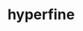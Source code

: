 ---
title: "hyperfine"
layout: cache
categories: [package, develop]
meta: {"compilers": ["apple-clang@16.0.0", "gcc@10.2.1", "gcc@10.5.0", "gcc@13.3.0", "gcc@7.5.0"], "num_specs": 30, "num_specs_by_stack": {"developer-tools": 4, "developer-tools-aarch64-linux-gnu": 9, "developer-tools-darwin": 7, "developer-tools-manylinux2014": 1, "developer-tools-x86_64_v3-linux-gnu": 9, "root": 30}, "oss": ["centos7", "rhel8", "sequoia", "ubuntu18.04"], "platforms": ["darwin", "linux"], "stacks": ["developer-tools", "developer-tools-aarch64-linux-gnu", "developer-tools-darwin", "developer-tools-manylinux2014", "developer-tools-x86_64_v3-linux-gnu", "root"], "targets": ["aarch64", "x86_64_v3"], "versions": ["1.17.0", "1.18.0"]}
spec_details: [{"compiler": "apple-clang@16.0.0", "hash": "2ccgzgjm3mzufxemole52moslsd22mvz", "os": "sequoia", "platform": "darwin", "size": "-", "stacks": ["developer-tools-darwin", "root"], "target": "aarch64", "variants": ["build_system=cargo"], "versions": ["1.18.0"]}, {"compiler": "gcc@13.3.0", "hash": "2dklcr2iuzjy5p5tay2r5ja7l5ggchez", "os": "rhel8", "platform": "linux", "size": "-", "stacks": ["developer-tools-aarch64-linux-gnu", "root"], "target": "aarch64", "variants": ["build_system=cargo"], "versions": ["1.18.0"]}, {"compiler": "gcc@10.5.0", "hash": "3ihutjocnpajgstgzhx2yolsr7j5uc7g", "os": "centos7", "platform": "linux", "size": "-", "stacks": ["developer-tools-x86_64_v3-linux-gnu", "root"], "target": "x86_64_v3", "variants": ["build_system=cargo"], "versions": ["1.18.0"]}, {"compiler": "gcc@10.5.0", "hash": "44chye3zpqfrzdfxc6aszjdb2bjmywap", "os": "centos7", "platform": "linux", "size": "-", "stacks": ["developer-tools-x86_64_v3-linux-gnu", "root"], "target": "x86_64_v3", "variants": ["build_system=cargo"], "versions": ["1.18.0"]}, {"compiler": "gcc@10.5.0", "hash": "5647wqzdcv7w6lu4w35lvd3foi6bhlk7", "os": "centos7", "platform": "linux", "size": "-", "stacks": ["developer-tools-x86_64_v3-linux-gnu", "root"], "target": "x86_64_v3", "variants": ["build_system=cargo"], "versions": ["1.18.0"]}, {"compiler": "gcc@7.5.0", "hash": "5t67u5awewkhl7g2uyuf7hjh3e3pzjqi", "os": "ubuntu18.04", "platform": "linux", "size": "-", "stacks": ["developer-tools", "root"], "target": "x86_64_v3", "variants": ["build_system=generic"], "versions": ["1.17.0"]}, {"compiler": "gcc@7.5.0", "hash": "67fl4jfg2sde5gj75g24wtczcerg3nao", "os": "ubuntu18.04", "platform": "linux", "size": "-", "stacks": ["developer-tools", "root"], "target": "x86_64_v3", "variants": ["build_system=generic"], "versions": ["1.17.0"]}, {"compiler": "gcc@13.3.0", "hash": "6pbk32svlnxgey6ahbo7h3z74vjditq5", "os": "rhel8", "platform": "linux", "size": "-", "stacks": ["developer-tools-aarch64-linux-gnu", "root"], "target": "aarch64", "variants": ["build_system=cargo"], "versions": ["1.18.0"]}, {"compiler": "gcc@13.3.0", "hash": "7d4ecmm7nmo4cv7vmir44yh2v5bdhiix", "os": "rhel8", "platform": "linux", "size": "-", "stacks": ["developer-tools-aarch64-linux-gnu", "root"], "target": "aarch64", "variants": ["build_system=cargo"], "versions": ["1.18.0"]}, {"compiler": "gcc@10.5.0", "hash": "7jix3poxufpq5nyipvclithywy62eokd", "os": "centos7", "platform": "linux", "size": "-", "stacks": ["developer-tools-x86_64_v3-linux-gnu", "root"], "target": "x86_64_v3", "variants": ["build_system=cargo"], "versions": ["1.18.0"]}, {"compiler": "apple-clang@16.0.0", "hash": "c5oh5lszgnikifjqaxj37r56tweyd44p", "os": "sequoia", "platform": "darwin", "size": "-", "stacks": ["developer-tools-darwin", "root"], "target": "aarch64", "variants": ["build_system=cargo"], "versions": ["1.18.0"]}, {"compiler": "gcc@10.5.0", "hash": "dhbx7oygfcexzmgcuz5ejrayrvvkitbj", "os": "centos7", "platform": "linux", "size": "-", "stacks": ["developer-tools-x86_64_v3-linux-gnu", "root"], "target": "x86_64_v3", "variants": ["build_system=cargo"], "versions": ["1.18.0"]}, {"compiler": "gcc@10.5.0", "hash": "dwy3j5cbmbiyaychhomzzgldbwglarry", "os": "centos7", "platform": "linux", "size": "-", "stacks": ["developer-tools-x86_64_v3-linux-gnu", "root"], "target": "x86_64_v3", "variants": ["build_system=cargo"], "versions": ["1.18.0"]}, {"compiler": "apple-clang@16.0.0", "hash": "f2oyulc743l7zbo622wpetr3ctbxpanu", "os": "sequoia", "platform": "darwin", "size": "-", "stacks": ["developer-tools-darwin", "root"], "target": "aarch64", "variants": ["build_system=cargo"], "versions": ["1.18.0"]}, {"compiler": "gcc@10.2.1", "hash": "fzu3vhw44b5vkbp6tep7nvqqjux6gwkx", "os": "centos7", "platform": "linux", "size": "-", "stacks": ["developer-tools-manylinux2014", "root"], "target": "x86_64_v3", "variants": ["build_system=cargo"], "versions": ["1.18.0"]}, {"compiler": "gcc@13.3.0", "hash": "ivgjhopiubhlvujekzxuz2rsaeyxpswq", "os": "rhel8", "platform": "linux", "size": "-", "stacks": ["developer-tools-aarch64-linux-gnu", "root"], "target": "aarch64", "variants": ["build_system=cargo"], "versions": ["1.18.0"]}, {"compiler": "gcc@13.3.0", "hash": "jbjckpqtux5ramsrd2gsp5hjfgu4xen7", "os": "rhel8", "platform": "linux", "size": "-", "stacks": ["developer-tools-aarch64-linux-gnu", "root"], "target": "aarch64", "variants": ["build_system=cargo"], "versions": ["1.18.0"]}, {"compiler": "apple-clang@16.0.0", "hash": "jwtoanaj7wmrlemvil7g655gp24wjjfh", "os": "sequoia", "platform": "darwin", "size": "-", "stacks": ["developer-tools-darwin", "root"], "target": "aarch64", "variants": ["build_system=cargo"], "versions": ["1.18.0"]}, {"compiler": "apple-clang@16.0.0", "hash": "keow6s5gilxlp5mlqqwwemansihekwhm", "os": "sequoia", "platform": "darwin", "size": "-", "stacks": ["developer-tools-darwin", "root"], "target": "aarch64", "variants": ["build_system=cargo"], "versions": ["1.18.0"]}, {"compiler": "apple-clang@16.0.0", "hash": "mujs4rnnylxtvjw6vilumm5gzzqvmj2k", "os": "sequoia", "platform": "darwin", "size": "-", "stacks": ["developer-tools-darwin", "root"], "target": "aarch64", "variants": ["build_system=cargo"], "versions": ["1.18.0"]}, {"compiler": "apple-clang@16.0.0", "hash": "ov3bgzzipyq2bfnxobov244qsrmoev4v", "os": "sequoia", "platform": "darwin", "size": "-", "stacks": ["developer-tools-darwin", "root"], "target": "aarch64", "variants": ["build_system=cargo"], "versions": ["1.18.0"]}, {"compiler": "gcc@7.5.0", "hash": "oylgccmhu2bxe425v2hvxx75wiqpdvrx", "os": "ubuntu18.04", "platform": "linux", "size": "-", "stacks": ["developer-tools", "root"], "target": "x86_64_v3", "variants": ["build_system=generic"], "versions": ["1.17.0"]}, {"compiler": "gcc@10.5.0", "hash": "qkzxcgtkjp3sg43jmotk5p4trlypv75h", "os": "centos7", "platform": "linux", "size": "-", "stacks": ["developer-tools-x86_64_v3-linux-gnu", "root"], "target": "x86_64_v3", "variants": ["build_system=cargo"], "versions": ["1.18.0"]}, {"compiler": "gcc@7.5.0", "hash": "r6yomfxdvbk67fgssckhdoz56tkyxhdq", "os": "ubuntu18.04", "platform": "linux", "size": "-", "stacks": ["developer-tools", "root"], "target": "x86_64_v3", "variants": ["build_system=generic"], "versions": ["1.17.0"]}, {"compiler": "gcc@13.3.0", "hash": "ss6m3bripdlhs6bq4p5kvrgzupwzmw77", "os": "rhel8", "platform": "linux", "size": "-", "stacks": ["developer-tools-aarch64-linux-gnu", "root"], "target": "aarch64", "variants": ["build_system=cargo"], "versions": ["1.18.0"]}, {"compiler": "gcc@13.3.0", "hash": "supw7gbddx3dumjq5ymvkuh7v4vcoso3", "os": "rhel8", "platform": "linux", "size": "-", "stacks": ["developer-tools-aarch64-linux-gnu", "root"], "target": "aarch64", "variants": ["build_system=cargo"], "versions": ["1.18.0"]}, {"compiler": "gcc@13.3.0", "hash": "xx4o7yzjx4c2y2cswg4lyxsdymo2leiu", "os": "rhel8", "platform": "linux", "size": "-", "stacks": ["developer-tools-aarch64-linux-gnu", "root"], "target": "aarch64", "variants": ["build_system=cargo"], "versions": ["1.18.0"]}, {"compiler": "gcc@10.5.0", "hash": "y7siurgzvdj3l3ca6ckmzv5hftcyosga", "os": "centos7", "platform": "linux", "size": "-", "stacks": ["developer-tools-x86_64_v3-linux-gnu", "root"], "target": "x86_64_v3", "variants": ["build_system=cargo"], "versions": ["1.18.0"]}, {"compiler": "gcc@10.5.0", "hash": "yrdsn2vmwm3anwbtkos7prjnrgue5rgd", "os": "centos7", "platform": "linux", "size": "-", "stacks": ["developer-tools-x86_64_v3-linux-gnu", "root"], "target": "x86_64_v3", "variants": ["build_system=cargo"], "versions": ["1.18.0"]}, {"compiler": "gcc@13.3.0", "hash": "zsccjhbtvb4rb347giugkv3vy27hdhhs", "os": "rhel8", "platform": "linux", "size": "-", "stacks": ["developer-tools-aarch64-linux-gnu", "root"], "target": "aarch64", "variants": ["build_system=cargo"], "versions": ["1.18.0"]}]
---